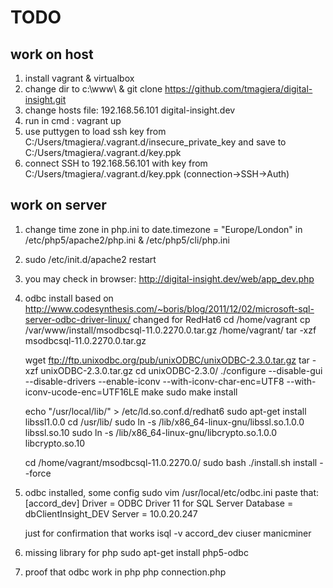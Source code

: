 TODO
==================

work on host
-----------------------------
1.  install vagrant & virtualbox
2.  change dir to c:\www\ & git clone https://github.com/tmagiera/digital-insight.git
3.  change hosts file: 192.168.56.101	digital-insight.dev
4.  run in cmd : vagrant up
5.  use puttygen to load ssh key from
    C:/Users/tmagiera/.vagrant.d/insecure_private_key
    and save to
    C:/Users/tmagiera/.vagrant.d/key.ppk
6.  connect SSH to 192.168.56.101 with key from C:/Users/tmagiera/.vagrant.d/key.ppk (connection->SSH->Auth)


work on server
-----------------------------
1.  change time zone in php.ini to
    date.timezone = "Europe/London"
    in /etc/php5/apache2/php.ini & /etc/php5/cli/php.ini

2.  sudo /etc/init.d/apache2 restart
3.  you may check in browser: http://digital-insight.dev/web/app_dev.php

4.  odbc install based on http://www.codesynthesis.com/~boris/blog/2011/12/02/microsoft-sql-server-odbc-driver-linux/
    changed for RedHat6
    cd /home/vagrant
    cp /var/www/install/msodbcsql-11.0.2270.0.tar.gz /home/vagrant/
    tar -xzf msodbcsql-11.0.2270.0.tar.gz

    wget ftp://ftp.unixodbc.org/pub/unixODBC/unixODBC-2.3.0.tar.gz
    tar -xzf unixODBC-2.3.0.tar.gz
    cd unixODBC-2.3.0/
    ./configure --disable-gui --disable-drivers --enable-iconv --with-iconv-char-enc=UTF8 --with-iconv-ucode-enc=UTF16LE
    make
    sudo make install


    echo "/usr/local/lib/" > /etc/ld.so.conf.d/redhat6
    sudo apt-get install libssl1.0.0
    cd /usr/lib/
    sudo ln -s /lib/x86_64-linux-gnu/libssl.so.1.0.0 libssl.so.10
    sudo ln -s /lib/x86_64-linux-gnu/libcrypto.so.1.0.0 libcrypto.so.10

    cd /home/vagrant/msodbcsql-11.0.2270.0/
    sudo bash ./install.sh install --force

5.  odbc installed, some config
    sudo vim /usr/local/etc/odbc.ini
    paste that:
    [accord_dev]
    Driver          = ODBC Driver 11 for SQL Server
    Database        = dbClientInsight_DEV
    Server          = 10.0.20.247

    just for confirmation that works
    isql -v accord_dev ciuser manicminer

6.  missing library for php
    sudo apt-get install php5-odbc

7.  proof that odbc work in php
    php connection.php